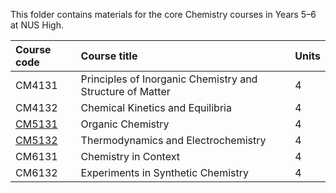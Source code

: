 This folder contains materials for the core Chemistry courses in Years 5–6 at NUS High.

| Course code | Course title | Units |
| :---- | :-------- | :----
| CM4131 | Principles of Inorganic Chemistry and Structure of Matter | 4 |
| CM4132 | Chemical Kinetics and Equilibria | 4 |
| [CM5131](CM5131/) | Organic Chemistry | 4 |
| [CM5132](CM5132/) | Thermodynamics and Electrochemistry | 4 |
| CM6131 | Chemistry in Context | 4 |
| CM6132 | Experiments in Synthetic Chemistry | 4 |
